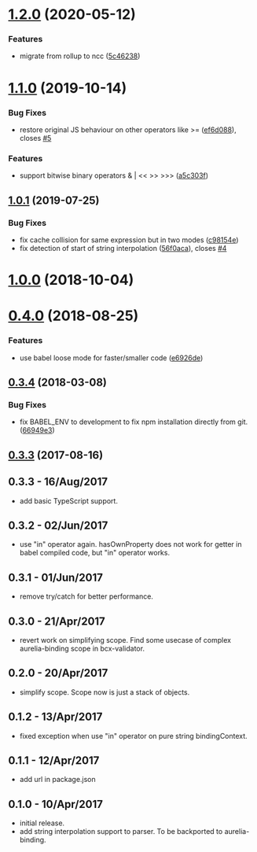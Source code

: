 # [1.2.0](https://github.com/buttonwoodcx/bcx-expression-evaluator/compare/v1.1.0...v1.2.0) (2020-05-12)


### Features

* migrate from rollup to ncc ([5c46238](https://github.com/buttonwoodcx/bcx-expression-evaluator/commit/5c4623894c56e856217933234a1af19c724bb96f))



# [1.1.0](https://github.com/buttonwoodcx/bcx-expression-evaluator/compare/v1.0.1...v1.1.0) (2019-10-14)


### Bug Fixes

* restore original JS behaviour on other operators like >= ([ef6d088](https://github.com/buttonwoodcx/bcx-expression-evaluator/commit/ef6d088d70da87f8cb598ac5be99b1f77fef3be2)), closes [#5](https://github.com/buttonwoodcx/bcx-expression-evaluator/issues/5)


### Features

* support bitwise binary operators & | << >> >>> ([a5c303f](https://github.com/buttonwoodcx/bcx-expression-evaluator/commit/a5c303f19be73cebe8dd19435a30ca2d56801e47))



## [1.0.1](https://github.com/buttonwoodcx/bcx-expression-evaluator/compare/v1.0.0...v1.0.1) (2019-07-25)


### Bug Fixes

* fix cache collision for same expression but in two modes ([c98154e](https://github.com/buttonwoodcx/bcx-expression-evaluator/commit/c98154e))
* fix detection of start of string interpolation ([56f0aca](https://github.com/buttonwoodcx/bcx-expression-evaluator/commit/56f0aca)), closes [#4](https://github.com/buttonwoodcx/bcx-expression-evaluator/issues/4)



<a name="1.0.0"></a>
# [1.0.0](https://github.com/buttonwoodcx/bcx-expression-evaluator/compare/v0.4.0...v1.0.0) (2018-10-04)



<a name="0.4.0"></a>
# [0.4.0](https://github.com/buttonwoodcx/bcx-expression-evaluator/compare/v0.3.4...v0.4.0) (2018-08-25)


### Features

* use babel loose mode for faster/smaller code ([e6926de](https://github.com/buttonwoodcx/bcx-expression-evaluator/commit/e6926de))



<a name="0.3.4"></a>
## [0.3.4](https://github.com/buttonwoodcx/bcx-expression-evaluator/compare/v0.3.3...v0.3.4) (2018-03-08)


### Bug Fixes

* fix BABEL_ENV to development to fix npm installation directly from git. ([66949e3](https://github.com/buttonwoodcx/bcx-expression-evaluator/commit/66949e3))



<a name="0.3.3"></a>
## [0.3.3](https://github.com/buttonwoodcx/bcx-expression-evaluator/compare/v0.3.2...v0.3.3) (2017-08-16)



## 0.3.3 - 16/Aug/2017

  * add basic TypeScript support.

## 0.3.2 - 02/Jun/2017

  * use "in" operator again. hasOwnProperty does not work for getter in babel compiled code, but "in" operator works.

## 0.3.1 - 01/Jun/2017

  * remove try/catch for better performance.

## 0.3.0 - 21/Apr/2017

  * revert work on simplifying scope. Find some usecase of complex aurelia-binding scope in bcx-validator.

## 0.2.0 - 20/Apr/2017

  * simplify scope. Scope now is just a stack of objects.

## 0.1.2 - 13/Apr/2017

  * fixed exception when use "in" operator on pure string bindingContext.

## 0.1.1 - 12/Apr/2017

  * add url in package.json

## 0.1.0 - 10/Apr/2017

  * initial release.
  * add string interpolation support to parser. To be backported to aurelia-binding.
